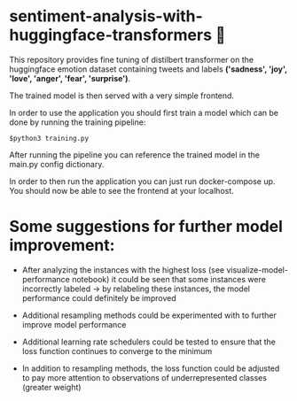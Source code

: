 # sentiment-analysis-with-huggingface-transformers 🤗

This repository provides fine tuning of distilbert transformer on the huggingface emotion dataset containing tweets and labels **('sadness', 'joy', 'love', 'anger', 'fear', 'surprise')**.


The trained model is then served with a very simple frontend.

In order to use the application you should first train a model which can be done by running the training pipeline: 
```
$python3 training.py
```
After running the pipeline you can reference the trained model in the main.py config dictionary.

In order to then run the application you can just run docker-compose up. You should now be able to see the frontend at your localhost.

# Some suggestions for further model improvement:

* After analyzing the instances with the highest loss (see visualize-model-performance notebook) it could be seen that some instances were incorrectly labeled -> by relabeling these instances, the model performance could definitely be improved

* Additional resampling methods could be experimented with to further improve model performance

* Additional learning rate schedulers could be tested to ensure that the loss function continues to converge to the minimum

* In addition to resampling methods, the loss function could be adjusted to pay more attention to observations of underrepresented classes (greater weight)
